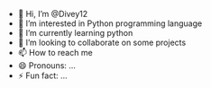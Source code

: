 - 👋 Hi, I’m @Divey12
- 👀 I’m interested in Python programming language
- 🌱 I’m currently learning python
- 💞️ I’m looking to collaborate on some projects
- 📫 How to reach me 
- 😄 Pronouns: ...
- ⚡ Fun fact: ...

<!---
Divey12/Divey12 is a ✨ special ✨ repository because its `README.md` (this file) appears on your GitHub profile.
You can click the Preview link to take a look at your changes.
--->
